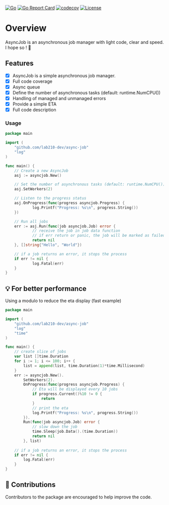[![Go](https://github.com/lab210-dev/async-job/actions/workflows/go.yml/badge.svg)](https://github.com/lab210-dev/async-job/actions/workflows/go.yml)
[![Go Report Card](https://goreportcard.com/badge/github.com/lab210-dev/async-job)](https://goreportcard.com/report/github.com/lab210-dev/async-job)
[![codecov](https://codecov.io/gh/lab210-dev/async-job/branch/main/graph/badge.svg?token=3JRL5ZLSIH)](https://codecov.io/gh/lab210-dev/async-job)
[![License](https://img.shields.io/badge/license-MIT-blue.svg)](https://github.com/lab210-dev/async-job/blob/main/LICENSE)
# Overview

AsyncJob is an asynchronous job manager with light code, clear and speed. I hope so ! 😬

## Features

- [x] AsyncJob is a simple asynchronous job manager.
- [x] Full code coverage
- [x] Async queue
- [x] Define the number of asynchronous tasks (default: runtime.NumCPU())
- [x] Handling of managed and unmanaged errors
- [x] Provide a simple ETA
- [x] Full code description

### Usage

```go
package main

import (
	"github.com/lab210-dev/async-job"
	"log"
)

func main() {
	// Create a new AsyncJob
	asj := asyncjob.New()

	// Set the number of asynchronous tasks (default: runtime.NumCPU())
	asj.SetWorkers(2)

	// Listen to the progress status
	asj.OnProgress(func(progress asyncjob.Progress) {
            log.Printf("Progress: %s\n", progress.String())
	})

	// Run all jobs 
	err := asj.Run(func(job asyncjob.Job) error {
            // receive the job in job data function
            // if err return or panic, the job will be marked as failed and all progress will be canceled
            return nil
	}, []string{"Hello", "World"})

	// if a job returns an error, it stops the process
	if err != nil {
            log.Fatal(err)
	}
}
```

## 💡 For better performance

Using a modulo to reduce the eta display (fast example)

```go
package main

import (
	"github.com/lab210-dev/async-job"
	"log"
	"time"
)

func main() {
	// create slice of jobs
	var list []time.Duration
	for i := 1; i <= 100; i++ {
		list = append(list, time.Duration(1)*time.Millisecond)
	}
	err := asyncjob.New().
		SetWorkers(2).
		OnProgress(func(progress asyncjob.Progress) {
			// Eta will be displayed every 10 jobs
			if progress.Current()%10 != 0 {
				return
			}
			// print the eta
		    log.Printf("Progress: %s\n", progress.String())
		}).
		Run(func(job asyncjob.Job) error {
			// slow down the job
			time.Sleep(job.Data().(time.Duration))
			return nil
		}, list)
	
	// if a job returns an error, it stops the process
	if err != nil {
		log.Fatal(err)
	}
}
```

## 🤝 Contributions
Contributors to the package are encouraged to help improve the code.